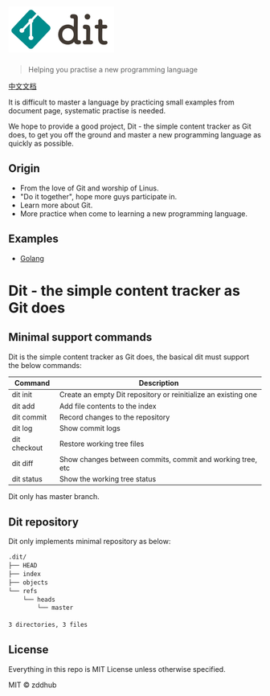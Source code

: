# <img height="90" alt="dit" src="logo.png">

> Helping you practise a new programming language

[中文文档](README_CN.md)

It is difficult to master a language by practicing small examples from document page, systematic practise is needed. 

We hope to provide a good project, Dit - the simple content tracker as Git does, to get you off the ground and master a new programming language as quickly as possible.

## Origin

* From the love of Git and worship of Linus.
* "Do it together", hope more guys participate in.
* Learn more about Git.
* More practice when come to learning a new programming language.

## Examples

- [Golang](golang)

# Dit - the simple content tracker as Git does

## Minimal support commands

Dit is the simple content tracker as Git does, the basical dit must support the below commands:

| Command | Description |
| --- | --- |
| dit init | Create an empty Dit repository or reinitialize an existing one |
| dit add | Add file contents to the index |
| dit commit | Record changes to the repository |
| dit log | Show commit logs |
| dit checkout | Restore working tree files |
| dit diff | Show changes between commits, commit and working tree, etc |
| dit status | Show the working tree status |

Dit only has master branch.

## Dit repository

Dit only implements minimal repository as below:

```sh
.dit/
├── HEAD
├── index
├── objects
└── refs
    └── heads
        └── master

3 directories, 3 files
```

## License

Everything in this repo is MIT License unless otherwise specified.

MIT © zddhub